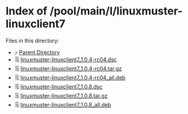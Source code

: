 
# Index of /pool/main/l/linuxmuster-linuxclient7
Files in this directory:
- ⤴ [Parent Directory](../)
- 🗒 [linuxmuster-linuxclient7_1.0.4-rc04.dsc](linuxmuster-linuxclient7_1.0.4-rc04.dsc)
- 🗒 [linuxmuster-linuxclient7_1.0.4-rc04.tar.gz](linuxmuster-linuxclient7_1.0.4-rc04.tar.gz)
- 🗒 [linuxmuster-linuxclient7_1.0.4-rc04_all.deb](linuxmuster-linuxclient7_1.0.4-rc04_all.deb)
- 🗒 [linuxmuster-linuxclient7_1.0.8.dsc](linuxmuster-linuxclient7_1.0.8.dsc)
- 🗒 [linuxmuster-linuxclient7_1.0.8.tar.gz](linuxmuster-linuxclient7_1.0.8.tar.gz)
- 🗒 [linuxmuster-linuxclient7_1.0.8_all.deb](linuxmuster-linuxclient7_1.0.8_all.deb)
